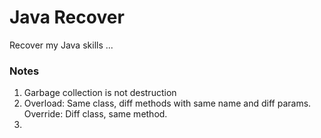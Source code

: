 # Java Recover

Recover my Java skills ...

### Notes

1. Garbage collection is not destruction
2. Overload: Same class, diff methods with same name and diff params. Override: Diff class, same method.
3.
